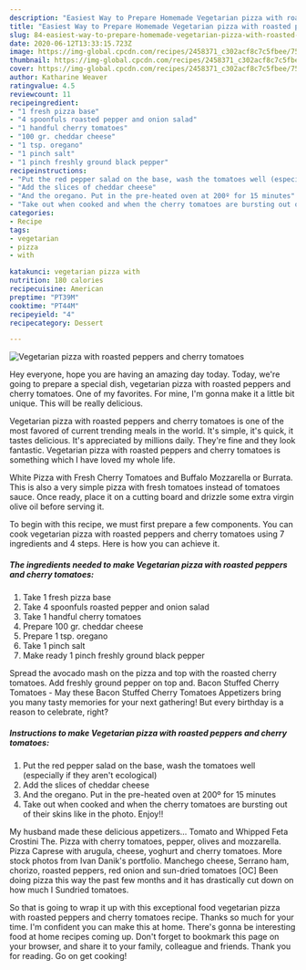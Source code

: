 ```yaml
---
description: "Easiest Way to Prepare Homemade Vegetarian pizza with roasted peppers and cherry tomatoes"
title: "Easiest Way to Prepare Homemade Vegetarian pizza with roasted peppers and cherry tomatoes"
slug: 84-easiest-way-to-prepare-homemade-vegetarian-pizza-with-roasted-peppers-and-cherry-tomatoes
date: 2020-06-12T13:33:15.723Z
image: https://img-global.cpcdn.com/recipes/2458371_c302acf8c7c5fbee/751x532cq70/vegetarian-pizza-with-roasted-peppers-and-cherry-tomatoes-recipe-main-photo.jpg
thumbnail: https://img-global.cpcdn.com/recipes/2458371_c302acf8c7c5fbee/751x532cq70/vegetarian-pizza-with-roasted-peppers-and-cherry-tomatoes-recipe-main-photo.jpg
cover: https://img-global.cpcdn.com/recipes/2458371_c302acf8c7c5fbee/751x532cq70/vegetarian-pizza-with-roasted-peppers-and-cherry-tomatoes-recipe-main-photo.jpg
author: Katharine Weaver
ratingvalue: 4.5
reviewcount: 11
recipeingredient:
- "1 fresh pizza base"
- "4 spoonfuls roasted pepper and onion salad"
- "1 handful cherry tomatoes"
- "100 gr. cheddar cheese"
- "1 tsp. oregano"
- "1 pinch salt"
- "1 pinch freshly ground black pepper"
recipeinstructions:
- "Put the red pepper salad on the base, wash the tomatoes well (especially if they aren&#39;t ecological)"
- "Add the slices of cheddar cheese"
- "And the oregano. Put in the pre-heated oven at 200º for 15 minutes"
- "Take out when cooked and when the cherry tomatoes are bursting out of their skins like in the photo. Enjoy!!"
categories:
- Recipe
tags:
- vegetarian
- pizza
- with

katakunci: vegetarian pizza with 
nutrition: 180 calories
recipecuisine: American
preptime: "PT39M"
cooktime: "PT44M"
recipeyield: "4"
recipecategory: Dessert

---
```



![Vegetarian pizza with roasted peppers and cherry tomatoes](https://img-global.cpcdn.com/recipes/2458371_c302acf8c7c5fbee/751x532cq70/vegetarian-pizza-with-roasted-peppers-and-cherry-tomatoes-recipe-main-photo.jpg)

Hey everyone, hope you are having an amazing day today. Today, we're going to prepare a special dish, vegetarian pizza with roasted peppers and cherry tomatoes. One of my favorites. For mine, I'm gonna make it a little bit unique. This will be really delicious.

Vegetarian pizza with roasted peppers and cherry tomatoes is one of the most favored of current trending meals in the world. It's simple, it's quick, it tastes delicious. It's appreciated by millions daily. They're fine and they look fantastic. Vegetarian pizza with roasted peppers and cherry tomatoes is something which I have loved my whole life.

White Pizza with Fresh Cherry Tomatoes and Buffalo Mozzarella or Burrata. This is also a very simple pizza with fresh tomatoes instead of tomatoes sauce. Once ready, place it on a cutting board and drizzle some extra virgin olive oil before serving it.


To begin with this recipe, we must first prepare a few components. You can cook vegetarian pizza with roasted peppers and cherry tomatoes using 7 ingredients and 4 steps. Here is how you can achieve it.

<!--inarticleads1-->

##### The ingredients needed to make Vegetarian pizza with roasted peppers and cherry tomatoes:

1. Take 1 fresh pizza base
1. Take 4 spoonfuls roasted pepper and onion salad
1. Take 1 handful cherry tomatoes
1. Prepare 100 gr. cheddar cheese
1. Prepare 1 tsp. oregano
1. Take 1 pinch salt
1. Make ready 1 pinch freshly ground black pepper


Spread the avocado mash on the pizza and top with the roasted cherry tomatoes. Add freshly ground pepper on top and. Bacon Stuffed Cherry Tomatoes - May these Bacon Stuffed Cherry Tomatoes Appetizers bring you many tasty memories for your next gathering! But every birthday is a reason to celebrate, right? 

<!--inarticleads2-->

##### Instructions to make Vegetarian pizza with roasted peppers and cherry tomatoes:

1. Put the red pepper salad on the base, wash the tomatoes well (especially if they aren&#39;t ecological)
1. Add the slices of cheddar cheese
1. And the oregano. Put in the pre-heated oven at 200º for 15 minutes
1. Take out when cooked and when the cherry tomatoes are bursting out of their skins like in the photo. Enjoy!!


My husband made these delicious appetizers… Tomato and Whipped Feta Crostini The. Pizza with cherry tomatoes, pepper, olives and mozzarella. Pizza Caprese with arugula, cheese, yoghurt and cherry tomatoes. More stock photos from Ivan Danik&#39;s portfolio. Manchego cheese, Serrano ham, chorizo, roasted peppers, red onion and sun-dried tomatoes [OC] Been doing pizza this way the past few months and it has drastically cut down on how much I Sundried tomatoes. 

So that is going to wrap it up with this exceptional food vegetarian pizza with roasted peppers and cherry tomatoes recipe. Thanks so much for your time. I'm confident you can make this at home. There's gonna be interesting food at home recipes coming up. Don't forget to bookmark this page on your browser, and share it to your family, colleague and friends. Thank you for reading. Go on get cooking!
